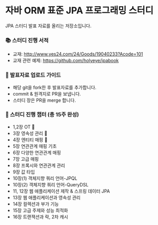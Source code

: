 # 자바 ORM 표준 JPA 프로그래밍 스터디
JPA 스터디 발표 자료를 올리는 저장소입니다.

### :books:  스터디 진행 서적
- 교재: <http://www.yes24.com/24/Goods/19040233?Acode=101>
- 교재 관련 예제: <https://github.com/holyeye/jpabook>

### :pushpin:  발표자료 업로드 가이드
- 해당 git을 fork한 후 발표자료를 추가합니다. 
- commit & 원격지로 PR을 보냅니다.
- 스터디 장은 PR을 merge 합니다.

### :calendar:  스터디 진행 챕터 (총 15주 완성)
- 1,2장 OT 🚩
- 3장 영속성 관리 🚩
- 4장 엔티티 매핑 🚩
- 5장 연관관계 매핑 기초
- 6장 다양한 연관관계 매핑
- 7장 고급 매핑
- 8장 프록시와 연관관계 관리
- 9장 값 타입
- 10장(1) 객체지향 쿼리 언어-JPQL
- 10장(2) 객체지향 쿼리 언어-QueryDSL
- 11, 12장 웹 애플리케이션 제작 & 스프링 데이터 JPA
- 13장 웹 애플리케이션과 영속성 관리
- 14장 컬렉션과 부가 기능
- 15장 고급 주제와 성능 최적화
- 16장 트랜잭션과 락, 2차 캐시

